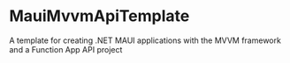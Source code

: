 # MauiMvvmApiTemplate
A template for creating .NET MAUI applications with the MVVM framework and a Function App API project
